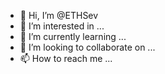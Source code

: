 - 👋 Hi, I’m @ETHSev
- 👀 I’m interested in ...
- 🌱 I’m currently learning ...
- 💞️ I’m looking to collaborate on ...
- 📫 How to reach me ...

<!---
ETHSev/ETHSev is a ✨ special ✨ repository because its `README.md` (this file) appears on your GitHub profile.
You can click the Preview link to take a look at your changes.
--->
